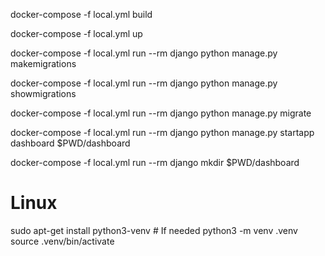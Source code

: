 
docker-compose -f local.yml build

docker-compose -f local.yml up

docker-compose -f local.yml run --rm django python manage.py makemigrations

docker-compose -f local.yml run --rm django python manage.py showmigrations

docker-compose -f local.yml run --rm django python manage.py migrate

docker-compose -f local.yml run --rm django python manage.py startapp dashboard $PWD/dashboard

docker-compose -f local.yml run --rm django mkdir $PWD/dashboard


# Linux
sudo apt-get install python3-venv    # If needed
python3 -m venv .venv
source .venv/bin/activate
